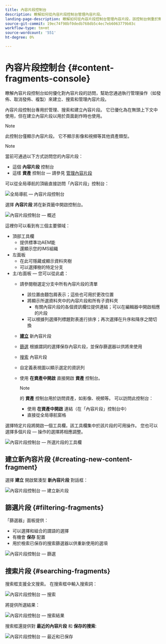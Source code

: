```yaml
---
title: 內容片段控制台
description: 瞭解如何從內容片段控制台管理內容片段。
landing-page-description: 瞭解如何從內容片段控制台管理內容片段，該控制台側重於無頭使用案例中大量使用內容片段，但在頁面創作時也使用。
source-git-commit: 19ec74f98bf0dedb768db5c4ec7eb6063779b03c
workflow-type: tm+mt
source-wordcount: '551'
ht-degree: 0%

---
```


# 內容片段控制台  {#content-fragments-console}

瞭解內容片段控制台如何優化對內容片段的訪問，幫助您通過執行管理操作（如發佈、取消發佈、複製）來建立、搜索和管理內容片段。

內容片段控制台專用於管理、搜索和建立內容片段。 它已優化為在無頭上下文中使用，但在建立內容片段以用於頁面創作時也使用。

>[!NOTE]
>
>此控制台僅顯示內容片段。 它不顯示影像和視頻等其他資產類型。

>[!NOTE]
>
>當前可通過以下方式訪問您的內容片段：
>
>* 這個 **內容片段** 控制台
>* 這樣 **資產** 控制台 — 請參見 [管理內容片段](/help/assets/content-fragments/content-fragments-managing.md)


可以從全局導航的頂級直接訪問「內容片段」控制台：

![全局導航 — 內容片段控制台](assets/cfc-global-navigation.png)

選擇 **內容片段** 將在新頁籤中開啟控制台。

![內容片段控制台 — 概述](assets/cfc-console-overview.png)

這裡你可以看到有三個主要領域：

* 頂部工具欄
   * 提供標準功AEM能
   * 還顯示您的IMS組織
* 左面板
   * 在此可隱藏或顯示資料夾樹
   * 可以選擇樹的特定分支
* 主/右面板 — 您可以從此處：
   * 請參閱樹選定分支中所有內容片段的清單
      * 該位置由麵包屑表示；這些也可用於更改位置
      * 將顯示所選資料夾中的內容片段和所有子資料夾
         * 有關內容片段的各個資訊欄位提供連結；可以在編輯器中開啟相應的片段
      * 可以根據列選擇列標題對表進行排序；再次選擇在升序和降序之間切換
   * **[建立](#creating-new-content-fragment)** 新內容片段
   * [篩選](#filtering-fragments) 根據謂詞的選擇保存內容片段，並保存篩選器以供將來使用
   * [搜索](#searching-fragments) 內容片段
   * 自定義表視圖以顯示選定的資訊列
   * 使用 **在資產中開啟** 直接開啟 **資產** 控制台。

      >[!NOTE]
      >
      >的 **資產** 控制台用於訪問資產，如影像、視頻等。  可以訪問此控制台：
      >
      >* 使用 **在資產中開啟** 連結（在「內容片段」控制台中）
      >* 直接從全局導航窗格


選擇特定片段將開啟一個工具欄，該工具欄集中於該片段的可用操作。 您也可以選擇多個片段 — 操作的選擇將相應調整。

![內容片段控制台 — 所選片段的工具欄](assets/cfc-fragment-toolbar.png)

## 建立新內容片段 {#creating-new-content-fragment}

選擇 **建立** 開啟緊湊型 **新內容片段** 對話框：

![內容片段控制台 — 建立新片段](assets/cfc-console-create.png)

## 篩選片段 {#filtering-fragments}

「篩選器」面板提供：

* 可以選擇和組合的謂語的選擇
* 有機會 **保存** 配置
* 用於檢索已保存的搜索篩選器以供重新使用的選項

![內容片段控制台 — 篩選](assets/cfc-console-filter.png)

## 搜索片段 {#searching-fragments}

搜索框支援全文搜索。 在搜索框中輸入搜索詞：

![內容片段控制台 — 搜索](assets/cfc-console-search-01.png)

將提供所選結果：

![內容片段控制台 — 搜索結果](assets/cfc-console-search-02.png)

搜索框還提供對 **最近的內容片段** 和 **保存的搜索**:

![內容片段控制台 — 最近和已保存](assets/cfc-console-search-03.png)
